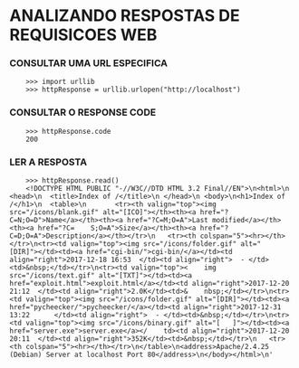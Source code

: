 # ANALIZANDO RESPOSTAS DE REQUISICOES WEB

<h3> CONSULTAR UMA URL ESPECIFICA </h3>

        >>> import urllib
        >>> httpResponse = urllib.urlopen("http://localhost")
  
<h3> CONSULTAR O RESPONSE CODE </h3>

        >>> httpResponse.code
        200

<h3> LER A RESPOSTA </h3>

        >>> httpResponse.read()
        <!DOCTYPE HTML PUBLIC "-//W3C//DTD HTML 3.2 Final//EN">\n<html>\n <head>\n  <title>Index of /</title>\n </head>\n <body>\n<h1>Index of /</h1>\n  <table>\n       <tr><th valign="top"><img src="/icons/blank.gif" alt="[ICO]"></th><th><a href="?C=N;O=D">Name</a></th><th><a href="?C=M;O=A">Last modified</a></th><th><a href="?C=    S;O=A">Size</a></th><th><a href="?C=D;O=A">Description</a></th></tr>\n   <tr><th colspan="5"><hr></th></tr>\n<tr><td valign="top"><img src="/icons/folder.gif" alt="    [DIR]"></td><td><a href="cgi-bin/">cgi-bin/</a></td><td align="right">2017-12-18 16:53  </td><td align="right">  - </td><td>&nbsp;</td></tr>\n<tr><td valign="top"><    img src="/icons/text.gif" alt="[TXT]"></td><td><a href="exploit.html">exploit.html</a></td><td align="right">2017-12-20 21:12  </td><td align="right">2.0K</td><td>&    nbsp;</td></tr>\n<tr><td valign="top"><img src="/icons/folder.gif" alt="[DIR]"></td><td><a href="pycheecker/">pycheecker/</a></td><td align="right">2017-12-31 13:22      </td><td align="right">  - </td><td>&nbsp;</td></tr>\n<tr><td valign="top"><img src="/icons/binary.gif" alt="[   ]"></td><td><a href="server.exe">server.exe</a></    td><td align="right">2017-12-20 20:11  </td><td align="right">352K</td><td>&nbsp;</td></tr>\n   <tr><th colspan="5"><hr></th></tr>\n</table>\n<address>Apache/2.4.25     (Debian) Server at localhost Port 80</address>\n</body></html>\n'
        
